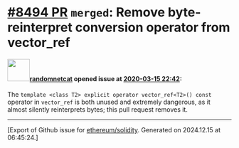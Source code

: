 # [\#8494 PR](https://github.com/ethereum/solidity/pull/8494) `merged`: Remove byte-reinterpret conversion operator from vector_ref

#### <img src="https://avatars.githubusercontent.com/u/1988485?v=4" width="50">[randomnetcat](https://github.com/randomnetcat) opened issue at [2020-03-15 22:42](https://github.com/ethereum/solidity/pull/8494):

The `template <class T2> explicit operator vector_ref<T2>() const` operator in `vector_ref` is both unused and extremely dangerous, as it almost silently reinterprets bytes; this pull request removes it.




-------------------------------------------------------------------------------



[Export of Github issue for [ethereum/solidity](https://github.com/ethereum/solidity). Generated on 2024.12.15 at 06:45:24.]
